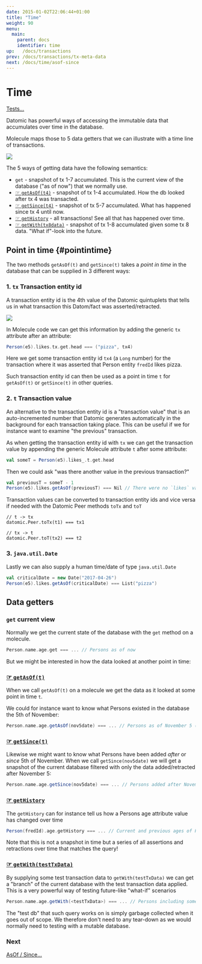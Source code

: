 ```yaml
---
date: 2015-01-02T22:06:44+01:00
title: "Time"
weight: 90
menu:
  main:
    parent: docs
    identifier: time
up:   /docs/transactions
prev: /docs/transactions/tx-meta-data
next: /docs/time/asof-since
---
```


# Time

[Tests...](https://github.com/scalamolecule/molecule/tree/master/coretests/src/test/scala/molecule/coretests/time)

Datomic has powerful ways of accessing the immutable data that accumulates over time in the database.

Molecule maps those to 5 data getters that we can illustrate with a time line of transactions.


![](/img/time/all.png)


The 5 ways of getting data have the following semantics:

- `get` - snapshot of tx 1-7 accumulated. This is the current view of the database ("as of now") that we normally use.
- [☞ `getAsOf(t4)`](/docs/time/asof-since/) - snapshot of tx 1-4 accumulated. How the db looked after tx 4 was transacted.
- [☞ `getSince(t4)`](/docs/time/asof-since/) - snapshot of tx 5-7 accumulated. What has happened since tx 4 until now.
- [☞ `getHistory`](/docs/time/history/) - all transactions! See all that has happened over time. 
- [☞ `getWith(tx8data)`](/docs/time/with/) - snapshot of tx 1-8 accumulated given some tx 8 data. "What if"-look into the future. 



## Point in time {#pointintime}

The two methods `getAsOf(t)` and `getSince(t)` takes a _point in time_ in the database that can be supplied in
3 different ways:


### 1. `tx` Transaction entity id 

A transaction entity id is the 4th value of the Datomic quintuplets that tells us in what transaction
 this Datom/fact was asserted/retracted.
 
![](/img/time/1.png)

In Molecule code we can get this information by adding the generic `tx` attribute after an attribute:

```scala
Person(e5).likes.tx.get.head === ("pizza", tx4)
```
Here we get some transaction entity id `tx4` (a `Long` number) for the transaction where it 
was asserted that Person entity `fredId` likes pizza. 

Such transaction entity id can then be used as a point in time `t` for `getAsOf(t)` or `getSince(t)` in
other queries.


### 2. `t` Transaction value

An alternative to the transaction entity id is a "transaction value" that is an auto-incremented number 
that Datomic generates automatically in the background for each transaction taking place. 
This can be useful if we for instance want to examine "the previous" transaction.

As when getting the transaction entity id with `tx` we can get the transaction value by appending
the generic Molecule attribute `t` after some attribute:

```scala
val someT = Person(e5).likes_.t.get.head
```
Then we could ask "was there another value in the previous transaction?"

```scala
val previousT = someT - 1
Person(e5).likes.getAsOf(previousT) === Nil // There were no `likes` value before...
```

Transaction values can be converted to transaction entity ids and vice versa if needed with the Datomic Peer methods `toTx` and `toT`

```
// t -> tx
datomic.Peer.toTx(t1) === tx1

// tx -> t
datomic.Peer.toT(tx2) === t2
```


### 3. `java.util.Date`

Lastly we can also supply a human time/date of type `java.util.Date` 

```scala
val criticalDate = new Date("2017-04-26")
Person(e5).likes.getAsOf(criticalDate) === List("pizza")
```



## Data getters

### `get` current view

Normally we get the current state of the database with the `get` method on a molecule.

```scala
Person.name.age.get === ... // Persons as of now
```
But we might be interested in how the data looked at another point in time:


### [☞ `getAsOf(t)`](/docs/time/asof-since/)

When we call `getAsOf(t)` on a molecule we get the data as it looked at some point in time `t`. 


We could for instance want to know what Persons existed in the database the 5th of November:

```scala
Person.name.age.getAsOf(nov5date) === ... // Persons as of November 5 (inclusive) 
```


### [☞ `getSince(t)`](/docs/time/asof-since/)

Likewise we might want to know what Persons have been added _after_ or _since_ 5th of November. When
we call `getSince(nov5date)` we will get a snapshot of the current
database filtered with only the data added/retracted after November 5:

```scala
Person.name.age.getSince(nov5date) === ... // Persons added after November 5
```


### [☞ `getHistory`](/docs/time/history/)

The `getHistory` can for instance tell us how a Persons age attribute value has changed over time

```scala
Person(fredId).age.getHistory === ... // Current and previous ages of Fred
```
Note that this is not a snapshot in time but a series of all assertions and retractions over time that matches the query!


### [☞ `getWith(testTxData)`](/docs/time/with/)

By supplying some test transaction data to `getWith(testTxData)` we can get a "branch" of the current database with
the test transaction data applied. This is a very powerful way of testing future-like "what-if" scenarios

```scala
Person.name.age.getWith(<testTxData>) === ... // Persons including some new data 
```

The "test db" that such query works on is simply garbage collected when it goes out of scope. We therefore don't need
to any tear-down as we would normally need to testing with a mutable database.



### Next

[AsOf / Since...](/docs/time/asof-since)
